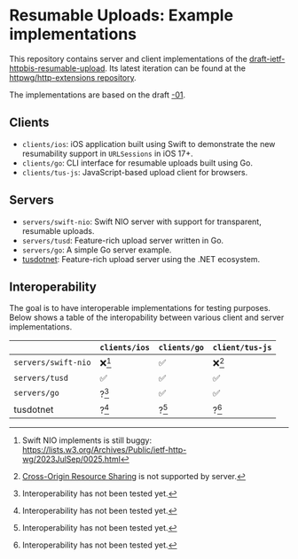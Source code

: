 # Resumable Uploads: Example implementations

This repository contains server and client implementations of the [draft-ietf-httpbis-resumable-upload](https://datatracker.ietf.org/doc/draft-ietf-httpbis-resumable-upload/). Its latest iteration can be found at the [httpwg/http-extensions repository](https://github.com/httpwg/http-extensions/blob/main/draft-ietf-httpbis-resumable-upload.md).

The implementations are based on the draft [-01](https://datatracker.ietf.org/doc/draft-ietf-httpbis-resumable-upload/01/).

## Clients

- `clients/ios`: iOS application built using Swift to demonstrate the new resumability support in `URLSessions` in iOS 17+.
- `clients/go`: CLI interface for resumable uploads built using Go.
- `clients/tus-js`: JavaScript-based upload client for browsers.

## Servers

- `servers/swift-nio`: Swift NIO server with support for transparent, resumable uploads.
- `servers/tusd`: Feature-rich upload server written in Go.
- `servers/go`: A simple Go server example.
- [tusdotnet](https://github.com/tusdotnet/tusdotnet/tree/POC/tus2): Feature-rich upload server using the .NET ecosystem.

## Interoperability

The goal is to have interoperable implementations for testing purposes. Below shows a table of the interopability between various client and server implementations.

| |`clients/ios` | `clients/go` | `client/tus-js` |
|--|--|--|--|
| `servers/swift-nio` | ❌[^1] | ✅ | ❌[^3] |
| `servers/tusd` | ✅ | ✅ | ✅ |
| `servers/go` | ?[^2] | ✅ | ✅ |
| tusdotnet | ?[^2] | ?[^2] | ?[^2] |

[^1]: Swift NIO implements is still buggy: https://lists.w3.org/Archives/Public/ietf-http-wg/2023JulSep/0025.html 
[^2]: Interoperability has not been tested yet.
[^3]: [Cross-Origin Resource Sharing](https://developer.mozilla.org/en-US/docs/Web/HTTP/CORS) is not supported by server.
